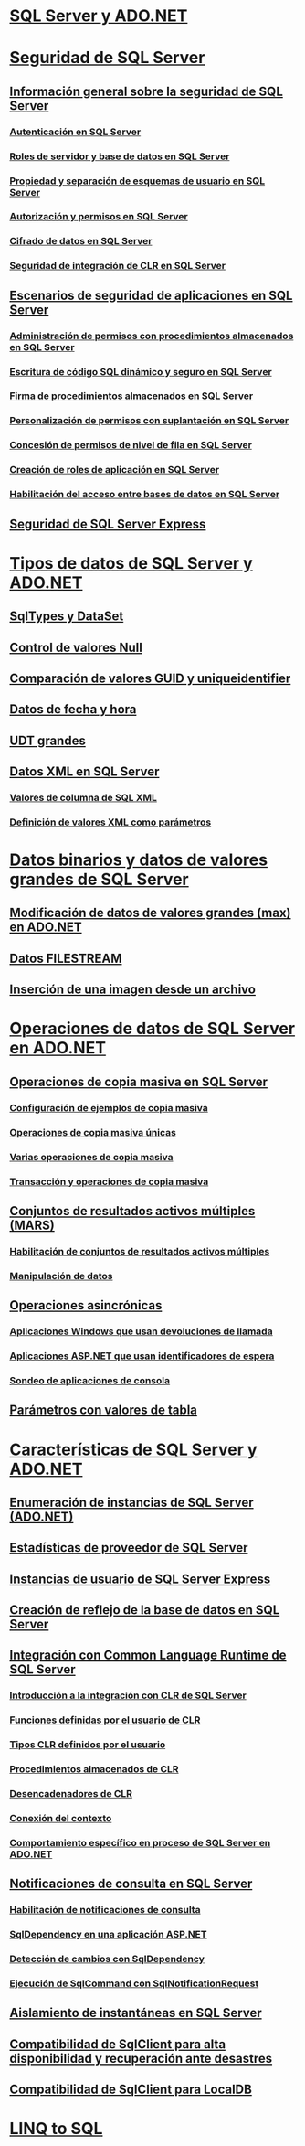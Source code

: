 # [SQL Server y ADO.NET](index.md)
# [Seguridad de SQL Server](sql-server-security.md)
## [Información general sobre la seguridad de SQL Server](overview-of-sql-server-security.md)
### [Autenticación en SQL Server](authentication-in-sql-server.md)
### [Roles de servidor y base de datos en SQL Server](server-and-database-roles-in-sql-server.md)
### [Propiedad y separación de esquemas de usuario en SQL Server](ownership-and-user-schema-separation-in-sql-server.md)
### [Autorización y permisos en SQL Server](authorization-and-permissions-in-sql-server.md)
### [Cifrado de datos en SQL Server](data-encryption-in-sql-server.md)
### [Seguridad de integración de CLR en SQL Server](clr-integration-security-in-sql-server.md)
## [Escenarios de seguridad de aplicaciones en SQL Server](application-security-scenarios-in-sql-server.md)
### [Administración de permisos con procedimientos almacenados en SQL Server](managing-permissions-with-stored-procedures-in-sql-server.md)
### [Escritura de código SQL dinámico y seguro en SQL Server](writing-secure-dynamic-sql-in-sql-server.md)
### [Firma de procedimientos almacenados en SQL Server](signing-stored-procedures-in-sql-server.md)
### [Personalización de permisos con suplantación en SQL Server](customizing-permissions-with-impersonation-in-sql-server.md)
### [Concesión de permisos de nivel de fila en SQL Server](granting-row-level-permissions-in-sql-server.md)
### [Creación de roles de aplicación en SQL Server](creating-application-roles-in-sql-server.md)
### [Habilitación del acceso entre bases de datos en SQL Server](enabling-cross-database-access-in-sql-server.md)
## [Seguridad de SQL Server Express](sql-server-express-security.md)
# [Tipos de datos de SQL Server y ADO.NET](sql-server-data-types.md)
## [SqlTypes y DataSet](sqltypes-and-the-dataset.md)
## [Control de valores Null](handling-null-values.md)
## [Comparación de valores GUID y uniqueidentifier](comparing-guid-and-uniqueidentifier-values.md)
## [Datos de fecha y hora](date-and-time-data.md)
## [UDT grandes](large-udts.md)
## [Datos XML en SQL Server](xml-data-in-sql-server.md)
### [Valores de columna de SQL XML](sql-xml-column-values.md)
### [Definición de valores XML como parámetros](specifying-xml-values-as-parameters.md)
# [Datos binarios y datos de valores grandes de SQL Server](sql-server-binary-and-large-value-data.md)
## [Modificación de datos de valores grandes (max) en ADO.NET](modifying-large-value-max-data.md)
## [Datos FILESTREAM](filestream-data.md)
## [Inserción de una imagen desde un archivo](inserting-an-image-from-a-file.md)
# [Operaciones de datos de SQL Server en ADO.NET](sql-server-data-operations.md)
## [Operaciones de copia masiva en SQL Server](bulk-copy-operations-in-sql-server.md)
### [Configuración de ejemplos de copia masiva](bulk-copy-example-setup.md)
### [Operaciones de copia masiva únicas](single-bulk-copy-operations.md)
### [Varias operaciones de copia masiva](multiple-bulk-copy-operations.md)
### [Transacción y operaciones de copia masiva](transaction-and-bulk-copy-operations.md)
## [Conjuntos de resultados activos múltiples (MARS)](multiple-active-result-sets-mars.md)
### [Habilitación de conjuntos de resultados activos múltiples](enabling-multiple-active-result-sets.md)
### [Manipulación de datos](manipulating-data.md)
## [Operaciones asincrónicas](asynchronous-operations.md)
### [Aplicaciones Windows que usan devoluciones de llamada](windows-applications-using-callbacks.md)
### [Aplicaciones ASP.NET que usan identificadores de espera](aspnet-apps-using-wait-handles.md)
### [Sondeo de aplicaciones de consola](polling-in-console-applications.md)
## [Parámetros con valores de tabla](table-valued-parameters.md)
# [Características de SQL Server y ADO.NET](sql-server-features-and-adonet.md)
## [Enumeración de instancias de SQL Server (ADO.NET)](enumerating-instances-of-sql-server.md)
## [Estadísticas de proveedor de SQL Server](provider-statistics-for-sql-server.md)
## [Instancias de usuario de SQL Server Express](sql-server-express-user-instances.md)
## [Creación de reflejo de la base de datos en SQL Server](database-mirroring-in-sql-server.md)
## [Integración con Common Language Runtime de SQL Server](sql-server-common-language-runtime-integration.md)
### [Introducción a la integración con CLR de SQL Server](introduction-to-sql-server-clr-integration.md)
### [Funciones definidas por el usuario de CLR](clr-user-defined-functions.md)
### [Tipos CLR definidos por el usuario](clr-user-defined-types.md)
### [Procedimientos almacenados de CLR](clr-stored-procedures.md)
### [Desencadenadores de CLR](clr-triggers.md)
### [Conexión del contexto](the-context-connection.md)
### [Comportamiento específico en proceso de SQL Server en ADO.NET](sql-server-in-process-specific-behavior-of-adonet.md)
## [Notificaciones de consulta en SQL Server](query-notifications-in-sql-server.md)
### [Habilitación de notificaciones de consulta](enabling-query-notifications.md)
### [SqlDependency en una aplicación ASP.NET](sqldependency-in-an-aspnet-app.md)
### [Detección de cambios con SqlDependency](detecting-changes-with-sqldependency.md)
### [Ejecución de SqlCommand con SqlNotificationRequest](sqlcommand-execution-with-a-sqlnotificationrequest.md)
## [Aislamiento de instantáneas en SQL Server](snapshot-isolation-in-sql-server.md)
## [Compatibilidad de SqlClient para alta disponibilidad y recuperación ante desastres](sqlclient-support-for-high-availability-disaster-recovery.md)
## [Compatibilidad de SqlClient para LocalDB](sqlclient-support-for-localdb.md)
# [LINQ to SQL](linq/)
